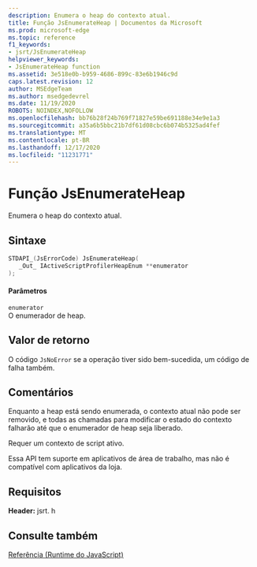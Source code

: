 ```yaml
---
description: Enumera o heap do contexto atual.
title: Função JsEnumerateHeap | Documentos da Microsoft
ms.prod: microsoft-edge
ms.topic: reference
f1_keywords:
- jsrt/JsEnumerateHeap
helpviewer_keywords:
- JsEnumerateHeap function
ms.assetid: 3e518e0b-b959-4686-899c-83e6b1946c9d
caps.latest.revision: 12
author: MSEdgeTeam
ms.author: msedgedevrel
ms.date: 11/19/2020
ROBOTS: NOINDEX,NOFOLLOW
ms.openlocfilehash: bb76b28f24b769f71827e59be691188e34e9e1a3
ms.sourcegitcommit: a35a6b5bbc21b7df61d08cbc6b074b5325ad4fef
ms.translationtype: MT
ms.contentlocale: pt-BR
ms.lasthandoff: 12/17/2020
ms.locfileid: "11231771"
---
```

# Função JsEnumerateHeap

Enumera o heap do contexto atual.  
  
## Sintaxe  
  
```cpp  
STDAPI_(JsErrorCode) JsEnumerateHeap(  
   _Out_ IActiveScriptProfilerHeapEnum **enumerator  
);  
```  
  
#### Parâmetros  
 `enumerator`  
 O enumerador de heap.  
  
## Valor de retorno  
 O código `JsNoError` se a operação tiver sido bem-sucedida, um código de falha também.  
  
## Comentários  
 Enquanto a heap está sendo enumerada, o contexto atual não pode ser removido, e todas as chamadas para modificar o estado do contexto falharão até que o enumerador de heap seja liberado.  
  
 Requer um contexto de script ativo.  
  
 Essa API tem suporte em aplicativos de área de trabalho, mas não é compatível com aplicativos da loja.  
  
## Requisitos  
 **Header:** jsrt. h  
  
## Consulte também  
 [Referência (Runtime do JavaScript)](../chakra-hosting/reference-javascript-runtime.md)
